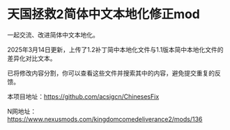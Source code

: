 # 天国拯救2简体中文本地化修正mod
一起交流、改进简体中文本地化。

2025年3月14日更新，上传了1.2补丁简中本地化文件与1.1版本简中本地化文件的差异化对比文本。

已将修改内容分割，你可以查看这些文件并搜索其中的内容，避免提交重复的反馈。

本项目地址：https://github.com/acsigcn/ChinesesFix

N网地址：https://www.nexusmods.com/kingdomcomedeliverance2/mods/136
